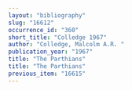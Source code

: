 ```yaml
---
layout: "bibliography"
slug: "16612"
occurrence_id: "360"
short_title: "Colledge 1967"
author: "Colledge, Malcolm A.R. "
publication_year: "1967"
title: "The Parthians"
title: "The Parthians"
previous_item: "16615"
---
```

